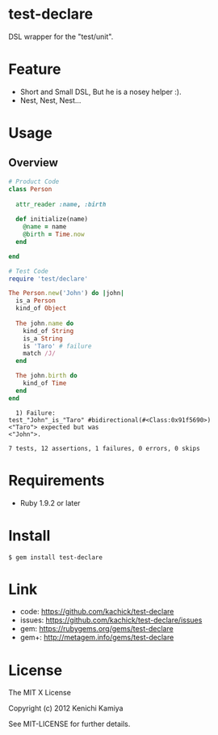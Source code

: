 test-declare
============

DSL wrapper for the "test/unit".

Feature
=======

* Short and Small DSL, But he is a nosey helper :).
* Nest, Nest, Nest...

Usage
=====

Overview
--------

```ruby
# Product Code
class Person
  
  attr_reader :name, :birth
  
  def initialize(name)
    @name = name
    @birth = Time.now
  end

end

# Test Code
require 'test/declare'

The Person.new('John') do |john|
  is_a Person
  kind_of Object
  
  The john.name do
    kind_of String
    is_a String
    is 'Taro' # failure
    match /J/
  end

  The john.birth do
    kind_of Time
  end
end
```

```plain
  1) Failure:
test_"John"_is_"Taro" #bidirectional(#<Class:0x91f5690>)
<"Taro"> expected but was
<"John">.

7 tests, 12 assertions, 1 failures, 0 errors, 0 skips
```

Requirements
============

* Ruby 1.9.2 or later

Install
=======

```shell
$ gem install test-declare
```

Link
====

* code: https://github.com/kachick/test-declare
* issues: https://github.com/kachick/test-declare/issues
* gem: https://rubygems.org/gems/test-declare
* gem+: http://metagem.info/gems/test-declare

License
=======

The MIT X License

Copyright (c) 2012 Kenichi Kamiya

See MIT-LICENSE for further details.
